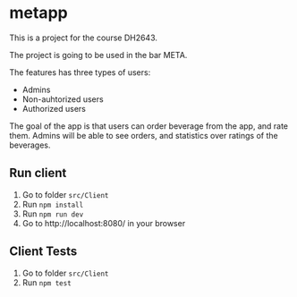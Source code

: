 # metapp

This is a project for the course DH2643.

The project is going to be used in the bar META.

The features has three types of users: 
- Admins 
- Non-auhtorized users
- Authorized users 

The goal of the app is that users can order beverage from the app, and rate them. 
Admins will be able to see orders, and statistics over ratings of the beverages. 

## Run client
1. Go to folder `src/Client` 
2. Run `npm install`
3. Run `npm run dev` 
4. Go to http://localhost:8080/ in your browser

## Client Tests
1. Go to folder `src/Client` 
2. Run `npm test`
